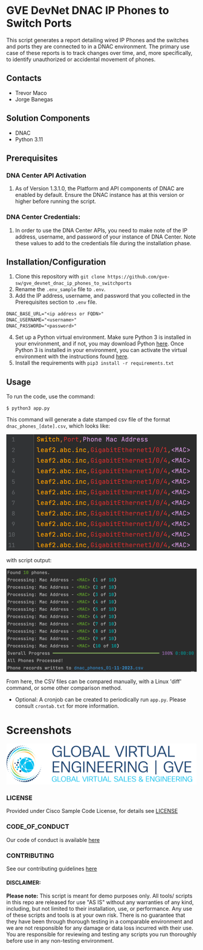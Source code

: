 # GVE DevNet DNAC IP Phones to Switch Ports

This script generates a report detailing wired IP Phones and the switches and ports they are connected to in a DNAC environment. The primary use case of these reports is to track changes over time, and, more specifically, to identify unauthorized or accidental movement of phones.

## Contacts
* Trevor Maco
* Jorge Banegas

## Solution Components
* DNAC
* Python 3.11

## Prerequisites
### DNA Center API Activation
1. As of Version 1.3.1.0, the Platform and API components of DNAC are enabled by default. Ensure the DNAC instance has at this version or higher before running the script.

### DNA Center Credentials: 
1. In order to use the DNA Center APIs, you need to make note of the IP address, username, and password of your instance of DNA Center. Note these values to add to the credentials file during the installation phase.

## Installation/Configuration
1. Clone this repository with `git clone https://github.com/gve-sw/gve_devnet_dnac_ip_phones_to_switchports`
2. Rename the `.env_sample` file to `.env`.
3. Add the IP address, username, and password that you collected in the Prerequisites section to `.env` file.
```dotenv
DNAC_BASE_URL="<ip address or FQDN>"
DNAC_USERNAME="<username>"
DNAC_PASSWORD="<password>"
```
4. Set up a Python virtual environment. Make sure Python 3 is installed in your environment, and if not, you may download Python [here](https://www.python.org/downloads/). Once Python 3 is installed in your environment, you can activate the virtual environment with the instructions found [here](https://docs.python.org/3/tutorial/venv.html).
5. Install the requirements with `pip3 install -r requirements.txt`

## Usage
To run the code, use the command:
```
$ python3 app.py
```

This command will generate a date stamped csv file of the format `dnac_phones_[date].csv`, which looks like:

![](IMAGES/csv_output.png)

with script output:

![](IMAGES/script_output.png)

From here, the CSV files can be compared manually, with a Linux 'diff' command, or some other comparison method.

* Optional: A cronjob can be created to periodically run `app.py`. Please consult `crontab.txt` for more information.

# Screenshots

![/IMAGES/0image.png](/IMAGES/0image.png)

### LICENSE

Provided under Cisco Sample Code License, for details see [LICENSE](LICENSE.md)

### CODE_OF_CONDUCT

Our code of conduct is available [here](CODE_OF_CONDUCT.md)

### CONTRIBUTING

See our contributing guidelines [here](CONTRIBUTING.md)

#### DISCLAIMER:
<b>Please note:</b> This script is meant for demo purposes only. All tools/ scripts in this repo are released for use "AS IS" without any warranties of any kind, including, but not limited to their installation, use, or performance. Any use of these scripts and tools is at your own risk. There is no guarantee that they have been through thorough testing in a comparable environment and we are not responsible for any damage or data loss incurred with their use.
You are responsible for reviewing and testing any scripts you run thoroughly before use in any non-testing environment.